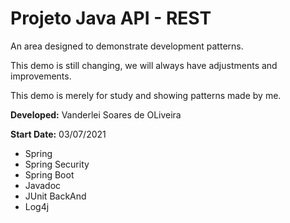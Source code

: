 # Projeto Java API - REST

<p> An area designed to demonstrate development patterns.</p>
<p>This demo is still changing, we will always have adjustments and improvements.</p>
<p>This demo is merely for study and showing patterns made by me.</p>
<p><strong>Developed:</strong> Vanderlei Soares de OLiveira</p> 
<p><strong>Start Date:</strong> 03/07/2021</p> 
<ul>
<li>Spring</li>
<li>Spring Security</li>
<li>Spring Boot</li>
<li>Javadoc</li>
<li>JUnit BackAnd</li>
<li>Log4j</li> 
</ul>
